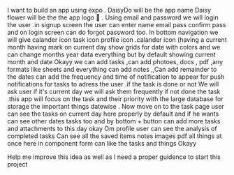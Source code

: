 I want to build an app using expo . DaisyDo will be the app name Daisy flower will be the the app logo 🌼 . Using email and password we will login the user .in signup screen the user can enter name email pass confirm pass and on login screen can do forgot password too. In bottom navigation we will give calander icon task icon profile icon .calander icon (having a current month having mark on current day show grids for date with colors and we can change months year data everything but by default showing current month and date Okayy we can add tasks ,can add photoes, docs , pdf ,any formats like sheets and everything can add notes ,,Can add remainder to the dates can add the frequency and time of notification to appear for push notifications for tasks to adress the user .if the task is done or not We will ask user if it's current day we will ask them frequently if not done the task .this app will focus on the task and their priority with the large database for storage the important things datewise . Now move on to the task page user can see the tasks on current day here properly by default and if he wants can see other dates tasks too and by bottom + button can add more tasks and attachments to this day okay
Om profile user can see the analysis of completed tasks
Can see all the saved items notes images pdf all things at once here in component form can like the tasks and things Okayy

Help me improve this idea as well as I need a proper guidence to start this project